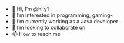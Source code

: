 - 👋 Hi, I’m @hlly1
- 👀 I’m interested in programming, gaming~
- 🌱 I’m currently working as a Java developer
- 💞️ I’m looking to collaborate on <placeholder>
- 📫 How to reach me <blog under constructing>

<!---
hlly1/hlly1 is a ✨ special ✨ repository because its `README.md` (this file) appears on your GitHub profile.
You can click the Preview link to take a look at your changes.
--->
